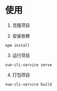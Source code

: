 # 使用
1. 克隆项目

2. 安装依赖
```shell
npm install
```
3. 运行项目
```shell
vue-cli-service serve
```
4. 打包项目
```shell
vue-cli-service build
```

